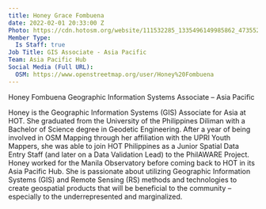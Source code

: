 ```yaml
---
title: Honey Grace Fombuena
date: 2022-02-01 20:33:00 Z
Photo: https://cdn.hotosm.org/website/111532285_1335496149985862_4735525399033517238_n.jpg
Member Type:
  Is Staff: true
Job Title: GIS Associate - Asia Pacific
Team: Asia Pacific Hub
Social Media (Full URL):
  OSM: https://www.openstreetmap.org/user/Honey%20Fombuena
---
```


Honey Fombuena
Geographic Information Systems Associate – Asia Pacific

Honey is the Geographic Information Systems (GIS) Associate for Asia at HOT. She graduated from the University of the Philippines Diliman with a Bachelor of Science degree in Geodetic Engineering. After a year of being involved in OSM Mapping through her affiliation with the UPRI Youth Mappers, she was able to join HOT Philippines as a Junior Spatial Data Entry Staff (and later on a Data Validation Lead) to the PhilAWARE Project. Honey worked for the Manila Observatory before coming back to HOT in its Asia Pacific Hub. She is passionate about utilizing Geographic Information Systems (GIS) and Remote Sensing (RS) methods and technologies to create geospatial products that will be beneficial to the community – especially to the underrepresented and marginalized. 


